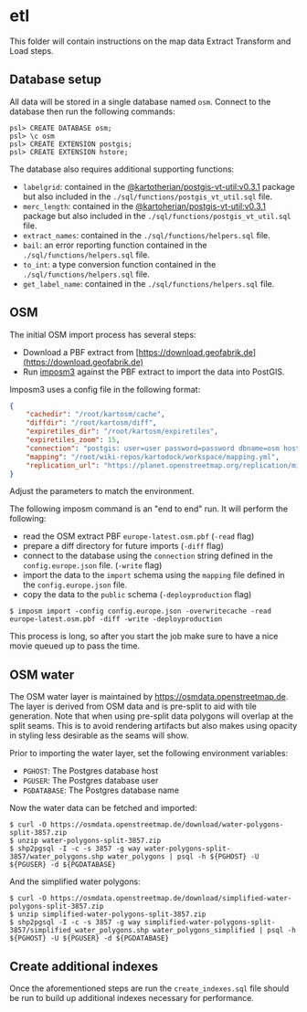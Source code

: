 # etl

This folder will contain instructions on the map data Extract Transform and Load steps.

## Database setup

All data will be stored in a single database named `osm`. Connect to the database then run the following commands:

```console
psl> CREATE DATABASE osm;
psl> \c osm
psl> CREATE EXTENSION postgis;
psl> CREATE EXTENSION hstore;
```

The database also requires additional supporting functions:

- `labelgrid`: contained in the [@kartotherian/postgis-vt-util:v0.3.1](https://github.com/kartotherian/postgis-vt-util/tree/v0.3.1) package but also included in the `./sql/functions/postgis_vt_util.sql` file.
- `merc_length`: contained in the [@kartoherian/postgis-vt-util:v0.3.1](https://github.com/kartotherian/postgis-vt-util/tree/v0.3.1) package but also included in the `./sql/functions/postgis_vt_util.sql` file.
- `extract_names`: contained in the `./sql/functions/helpers.sql` file.
- `bail`: an error reporting function contained in the `./sql/functions/helpers.sql` file.
- `to_int`: a type conversion function contained in the `./sql/functions/helpers.sql` file.
- `get_label_name`: contained in the `./sql/functions/helpers.sql` file.

## OSM

The initial OSM import process has several steps:

* Download a PBF extract from [https://download.geofabrik.de](https://download.geofabrik.de)
* Run [imposm3](https://github.com/omniscale/imposm3) against the PBF extract to import the data into PostGIS.

Imposm3 uses a config file in the following format:

```json
{
    "cachedir": "/root/kartosm/cache",
    "diffdir": "/root/kartosm/diff",
    "expiretiles_dir": "/root/kartosm/expiretiles",
    "expiretiles_zoom": 15,
    "connection": "postgis: user=user password=password dbname=osm host=host prefix=NONE",
    "mapping": "/root/wiki-repos/kartodock/workspace/mapping.yml",
    "replication_url": "https://planet.openstreetmap.org/replication/minute/"
}
```

Adjust the parameters to match the environment. 

The following imposm command is an "end to end" run. It will perform the following:

* read the OSM extract PBF `europe-latest.osm.pbf` (`-read` flag)
* prepare a diff directory for future imports (`-diff` flag)
* connect to the database using the `connection` string defined in the `config.europe.json` file. (`-write` flag)
* import the data to the `import` schema using the `mapping` file defined in the `config.europe.json` file.
* copy the data to the `public` schema (`-deployproduction` flag)

```console
$ imposm import -config config.europe.json -overwritecache -read europe-latest.osm.pbf -diff -write -deployproduction
```

This process is long, so after you start the job make sure to have a nice movie queued up to pass the time.

## OSM water

The OSM water layer is maintained by https://osmdata.openstreetmap.de. The layer is derived from OSM data and is pre-split to aid with tile generation. Note that when using pre-split data polygons will overlap at the split seams. This is to avoid rendering artifacts but also makes using opacity in styling less desirable as the seams will show.

Prior to importing the water layer, set the following environment variables: 

- `PGHOST`: The Postgres database host
- `PGUSER`: The Postgres database user
- `PGDATABASE`: The Postgres database name

Now the water data can be fetched and imported:

```console
$ curl -O https://osmdata.openstreetmap.de/download/water-polygons-split-3857.zip
$ unzip water-polygons-split-3857.zip
$ shp2pgsql -I -c -s 3857 -g way water-polygons-split-3857/water_polygons.shp water_polygons | psql -h ${PGHOST} -U ${PGUSER} -d ${PGDATABASE}
```

And the simplified water polygons:

```console
$ curl -O https://osmdata.openstreetmap.de/download/simplified-water-polygons-split-3857.zip
$ unzip simplified-water-polygons-split-3857.zip
$ shp2pgsql -I -c -s 3857 -g way simplified-water-polygons-split-3857/simplified_water_polygons.shp water_polygons_simplified | psql -h ${PGHOST} -U ${PGUSER} -d ${PGDATABASE}
```

## Create additional indexes

Once the aforementioned steps are run the `create_indexes.sql` file should be run to build up additional indexes necessary for performance.
